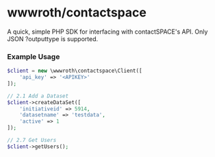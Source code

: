  # wwwroth/contactspace
 
 A quick, simple PHP SDK for interfacing with contactSPACE's API. Only JSON ?outputtype is supported.
 
 ### Example Usage
 
 ```php
 $client = new \wwwroth\contactspace\Client([
     'api_key' => '<APIKEY>'
 ]);
 
 // 2.1 Add a Dataset
 $client->createDataSet([
     'initiativeid' => 5914,
     'datasetname' => 'testdata',
     'active' => 1
 ]);
 
 // 2.7 Get Users
 $client->getUsers();
 ```

